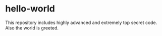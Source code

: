 # hello-world
This repository includes highly advanced and extremely top secret code. Also the world is greeted.
